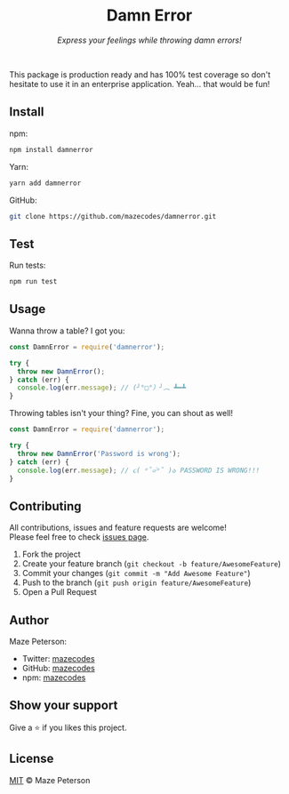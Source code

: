 <div align="center">
  <h1>Damn Error</h1>
  <p><i>Express your feelings while throwing damn errors!</i></p>
</div><br>

This package is production ready and has 100% test coverage so don't hesitate to use it in an enterprise application. Yeah... that would be fun!

## Install

npm:

```bash
npm install damnerror
```

Yarn:

```bash
yarn add damnerror
```

GitHub:

```bash
git clone https://github.com/mazecodes/damnerror.git
```

## Test

Run tests:

```bash
npm run test
```

## Usage

Wanna throw a table? I got you:

```javascript
const DamnError = require('damnerror');

try {
  throw new DamnError();
} catch (err) {
  console.log(err.message); // (╯°□°）╯︵ ┻━┻
}
```

Throwing tables isn't your thing? Fine, you can shout as well!

```javascript
const DamnError = require('damnerror');

try {
  throw new DamnError('Password is wrong');
} catch (err) {
  console.log(err.message); // ૮( ᵒ̌▱๋ᵒ̌ )ა PASSWORD IS WRONG!!!
}
```

## Contributing

All contributions, issues and feature requests are welcome!<br>
Please feel free to check [issues page](https://github.com/mazecodes/damnerror/issues).

1. Fork the project
1. Create your feature branch (`git checkout -b feature/AwesomeFeature`)
1. Commit your changes (`git commit -m "Add Awesome Feature"`)
1. Push to the branch (`git push origin feature/AwesomeFeature`)
1. Open a Pull Request

## Author

Maze Peterson:

- Twitter: [mazecodes](https://twitter.com/mazecodes)
- GitHub: [mazecodes](https://github.com/mazecodes)
- npm: [mazecodes](https://npmjs.com/~mazecodes)

## Show your support

Give a ⭐ if you likes this project.

## License

[MIT](https://github.com/mazecodes/damnerror/blob/master/LICENSE) © Maze Peterson
